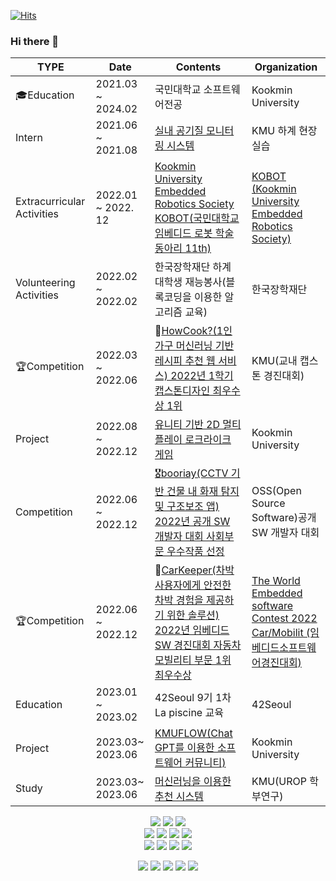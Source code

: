 [![Hits](https://hits.seeyoufarm.com/api/count/incr/badge.svg?url=https%3A%2F%2Fgithub.com%2Fjunyong1111&count_bg=%2379C83D&title_bg=%23555555&icon=&icon_color=%23E7E7E7&title=hits&edge_flat=false)](https://hits.seeyoufarm.com)

### Hi there 👋


| TYPE | Date | Contents | Organization |
| --- | --- | --- | --- |
| 🎓Education | 2021.03 ~ 2024.02 | 국민대학교 소프트웨어전공 | Kookmin University |
| Intern | 2021.06 ~ 2021.08 | [실내 공기질 모니터링 시스템](https://github.com/junyong1111/Air-Quality-KMU) | KMU 하계 현장실습 |
|Extracurricular Activities|2022.01 ~ 2022. 12 | [Kookmin University Embedded Robotics Society KOBOT(국민대학교 임베디드 로봇 학술 동아리 11th)](https://github.com/KOBOTBOARD-11)| [KOBOT (Kookmin University Embedded Robotics Society)](https://github.com/kmu-kobot)|
| Volunteering Activities | 2022.02 ~ 2022.02 | 한국장학재단 하계 대학생 재능봉사(블록코딩을 이용한 알고리즘 교육) | 한국장학재단 |
| 🏆Competition | 2022.03 ~ 2022.06 | 🥇[HowCook?(1인 가구 머신러닝 기반 레시피 추천 웹 서비스) 2022년 1학기 캡스톤디자인 최우수상 1위](https://github.com/kookmin-sw/capstone-2022-10) | KMU(교내 캡스톤 경진대회) |
| Project | 2022.08 ~ 2022.12 | [유니티 기반 2D 멀티플레이 로크라이크 게임](https://github.com/2022-2-gamesoftware-legend-team/the_legend_game) | Kookmin University |
| Competition | 2022.06 ~ 2022.12 | [🎖️booriay(CCTV 기반 건물 내 화재 탐지 및 구조보조 앱) 2022년 공개 SW 개발자 대회 사회부문 우수작품 선정](https://github.com/KOBOTBOARD-11/OSS_2022) | OSS(Open Source Software)공개 SW 개발자 대회 |
| 🏆Competition | 2022.06 ~ 2022.12 | 🥇[CarKeeper(차박 사용자에게 안전한 차박 경험을 제공하기 위한 솔루션) 2022년 임베디드 SW 경진대회 자동차 모빌리티 부문 1위 최우수상](https://github.com/KOBOTBOARD-11/2022ESWContest_mobility_6017) | [The World Embedded software Contest 2022 Car/Mobilit (임베디드소프트웨어경진대회)](https://www.eswcontest.or.kr/community/notice.php?ptype=view&idx=4384&page=1&code=notice) |
| Education | 2023.01 ~ 2023.02 | 42Seoul 9기 1차 La piscine 교육 | 42Seoul |
| Project | 2023.03~ 2023.06 | [KMUFLOW(Chat GPT를 이용한 소프트웨어 커뮤니티)](https://github.com/junyong1111/OOAD-KMUFLOW-) | Kookmin University |
| Study | 2023.03~ 2023.06 | [머신러닝을 이용한 추천 시스템](https://github.com/junyong1111/UROP) | KMU(UROP 학부연구) |
   
   
   
 

      
   
  
   

   <div align="center">
      
   <img src="https://img.shields.io/badge/Android Studio-3DDC84?style=for-the-badge&logo=Android Studio&logoColor=white"> 
    <img src="https://img.shields.io/badge/Visual Studio Code-007ACC?style=for-the-badge&logo=Visual Studio Code&logoColor=white"> 
    <img src="https://img.shields.io/badge/Unity-000000?style=for-the-badge&logo=Unity&logoColor=white"> 
    
   

   <div align="center">
   
   <img src="https://img.shields.io/badge/raspberry-A22846?style=for-the-badge&logo=RaspberryPi&logoColor=white"> 
   <img src="https://img.shields.io/badge/Arduino-00979D?style=for-the-badge&logo=arduino&logoColor=white">
   <img src="https://img.shields.io/badge/YOLO-00FFFF?style=for-the-badge&logo=YOLO&logoColor=white">
   <img src="https://img.shields.io/badge/TensorFlow-FF6F00?style=for-the-badge&logo=TensorFlow&logoColor=white">
     
      
   <div align="center">
     
   <img src="https://img.shields.io/badge/Amazon AWS-232F3E?style=for-the-badge&logo=Amazon AWS&logoColor=white">
<!--    <img src="https://img.shields.io/badge/Amazon S3-569A31?style=for-the-badge&logo=Amazon S3&logoColor=white"> -->
   <img src="https://img.shields.io/badge/Firebase-FFCA28?style=for-the-badge&logo=Firebase&logoColor=white">
   
  
   <img src="https://img.shields.io/badge/Flutter-02569B?style=for-the-badge&logo=Flutter&logoColor=white">
   <img src="https://img.shields.io/badge/React-61DAFB?style=for-the-badge&logo=React&logoColor=white">

      
   <img src="https://img.shields.io/badge/C-3766AB?style=for-the-badge&logo=C&logoColor=white"/></a>
   <img src="https://img.shields.io/badge/c++-00599C?style=for-the-badge&logo=c%2B%2B&logoColor=white"/></a> 
   <img src="https://img.shields.io/badge/Python-437DD2?style=for-the-badge&logo=Python&logoColor=white"/></a>
   <img src="https://img.shields.io/badge/Java-6C5FDD?style=for-the-badge&logo=java&logoColor=white"/></a>
   <img src="https://img.shields.io/badge/dart-0175C2?style=for-the-badge&logo=dart&logoColor=white"/></a>
   

   
   </div>
   
 
   
   
 
 <!--![Anurag's GitHub stats](https://github-readme-stats.vercel.app/api?username=anuraghazra&show_icons=true&theme=radical) -->
<!-- ![junyong1111's github stats](https://github-readme-stats.vercel.app/api?username=junyong1111&show_icons=true&theme=dark)   -->

<!--
  [![Solved.ac
프로필](http://mazassumnida.wtf/api/v2/generate_badge?boj=jypark93)](https://solved.ac/jypark93)
 ![profile](http://mazandi.herokuapp.com/api?handle=jypark93&theme=white)


 -->
 
 </div>

<!--
**junyong1111/junyong1111** is a ✨ _special_ ✨ repository because its `README.md` (this file) appears on your GitHub profile.
[![junyong1111's github stats](https://github-readme-stats.vercel.app/api/top-langs/?username=junyong1111&show_icons=true&hide_border=true&title_color=004386&icon_color=004386&layout=compact)](https://github.com/junyong1111/github-readme-stats)


Here are some ideas to get you started:
커밋스테이트 방법

![본인ID's github stats](https://github-readme-stats.vercel.app/api?username=본인ID&show_icons=true)
[![본인ID's github stats](https://github-readme-stats.vercel.app/api/top-langs/?username=본인ID&show_icons=true&hide_border=true&title_color=004386&icon_color=004386&layout=compact)](https://github.com/본인ID)

링크뱃지 만들기
https://simpleicons.org/?q=git
https://pgmjun.tistory.com/21


- 🔭 I’m currently working on ...
- 🌱 I’m currently learning ...
- 👯 I’m looking to collaborate on ...
- 🤔 I’m looking for help with ...
- 💬 Ask me about ...
- 📫 How to reach me: ...
- 😄 Pronouns: ...
- ⚡ Fun fact: ...
  <div align="center">
   
   <a href="https://junyong1111.github.io/" target="_blank"><img src="https://img.shields.io/badge/Gitblog-22222?style=flat-square&logo=&logoColor=white"/></a>
   [![Gmail Badge](https://img.shields.io/badge/Gmail-d14836?style=flat-square&logo=Gmail&logoColor=white&link=mailto:snugyun01@gmail.com)](mailto:jypark93@kookmin.ac.kr)
  
 
-->
